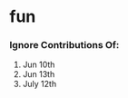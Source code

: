 <h1>fun</h1>
<h3>Ignore Contributions Of:</h3>
<ol>
  <li>Jun 10th</li>
  <li>Jun 13th</li>
  <li>July 12th</li>
</ol>
